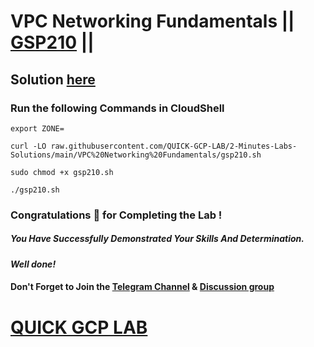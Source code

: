 # VPC Networking Fundamentals || [GSP210](https://www.cloudskillsboost.google/focuses/1229?parent=catalog) ||

## Solution [here](https://youtu.be/3ELq-ite3YI)

### Run the following Commands in CloudShell
```
export ZONE=
```
```
curl -LO raw.githubusercontent.com/QUICK-GCP-LAB/2-Minutes-Labs-Solutions/main/VPC%20Networking%20Fundamentals/gsp210.sh

sudo chmod +x gsp210.sh

./gsp210.sh
```

### Congratulations 🎉 for Completing the Lab !

##### *You Have Successfully Demonstrated Your Skills And Determination.*

#### *Well done!*

#### Don't Forget to Join the [Telegram Channel](https://t.me/QuickGcpLab) & [Discussion group](https://t.me/QuickGcpLabChats)

# [QUICK GCP LAB](https://www.youtube.com/@quickgcplab)
